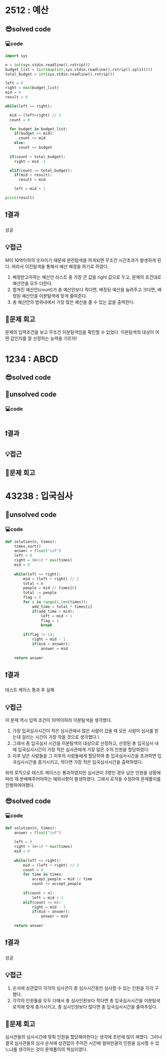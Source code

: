 # 2512 : 예산
## 😎solved code
### 💻code
```python
import sys

n = int(sys.stdin.readline().rstrip())
budget_list = list(map(int,sys.stdin.readline().rstrip().split()))
total_budget = int(sys.stdin.readline().rstrip())

left = 0
right = max(budget_list)
mid = 0
result = 0

while(left <= right):

  mid = (left+right) // 2
  count = 0

  for budget in budget_list:
    if(budget >= mid):
      count += mid
    else:
      count += budget
  
  if(count > total_budget):
    right = mid -1

  elif(count <= total_budget):
    if(mid > result):
      result = mid

    left = mid + 1

print(result)
  ```
## ❗️결과
성공
## 💡접근
M이 10억이하의 숫자이기 때문에 완전탐색을 하게되면 무조건 시간초과가 발생하게 된다. 따라서 이진탐색을 통해서 예산 배정을 하기로 하였다.
1. 배정받고자하는 예산안 리스트 중 가장 큰 값을 right 값으로 두고, 문제의 조건대로 예산안을 모두 더한다.
2. 합쳐진 예산안(count)가 총 예산안보다 적다면, 배정된 예산을 늘려주고 크다면, 배정된 예산안을 이분탐색에 맞게 줄여준다.
3. 총 예산안의 범위내에서 가장 많은 예산을 줄 수 있는 값을 출력한다.

## 🧐문제 회고
문제의 입력조건을 보고 무조건 이분탐색임을 확인할 수 있었다.
이분탐색의 대상이 어떤 값인지를 잘 선정하는 능력을 기르자!

# 1234 : ABCD
## 😎solved code
## 🥺unsolved code
### 💻code
```python

  ```
## ❗️결과

## 💡접근

## 🧐문제 회고

# 43238 : 입국심사
## 🥺unsolved code
### 💻code
```python
def solution(n, times):
    times.sort()
    answer = float("inf")
    left = 0
    right = (n+1) * max(times)
    mid = 0
    
    while(left <= right):
        mid = (left + right) // 2
        total = n
        people = mid // times[0]
        total -= people
        flag = 0
        for i in range(1,len(times)):
            add_time = total * times[i]
            if(add_time > mid):
                left = mid + 1
                flag = 1
                break
        
        if(flag != 1):
            right = mid - 1
            if(mid < answer):
                answer = mid
            
    return answer
  ```
## ❗️결과
테스트 케이스 통과 후 실패
## 💡접근
이 문제 역시 입력 조건이 10억이하라 이분탐색을 생각했다.
1. 가장 입국심사시간이 적은 심사관에서 많은 사람이 갔을 때 모든 사람이 심사를 받는데 걸리는 시간이 가장 작을 것으로 생각했다.\
2. 그래서 총 입국심사 시간을 이분탐색의 대상으로 선정하고, 선정된 총 입국심사 내에 입국심사시간이 가장 적은 심사관에게 가장 많은 수의 인원을 할당하였다.
3. 이후 남은 사람들을 그 이후의 사람들에게 할당하여 총 입국심사시간을 초과하면 입국심사시간을 증가시키고, 적다면 가장 적은 입국심사시간을 출력하였다.

위의 로직으로 테스트 케이스는 통과하였지만 심사관이 3명인 경우 남은 인원을 상황에 따라 재 분배해주어야하는 예외사항이 발생하였다.
그래서 로직을 수정하여 문제풀이를 진행하여야했다.

## 😎solved code
### 💻code
```python
def solution(n, times):
    answer = float("inf")
    
    left = 0
    right = (n+1) * max(times)
    mid = 0
    
    while(left <= right):
        mid = (left + right) // 2
        count = 0
        for time in times:
            accept_people = mid // time
            count += accept_people
            
        if(count < n):
            left = mid + 1
        elif(count >= n):
            right = mid - 1
            if(mid < answer):
                answer = mid
                
    return answer
  ```
## ❗️결과
성공
## 💡접근
1. 순서에 상관없이 각각의 심사관이 총 심사시간동안 심사할 수 있는 인원을 각각 구했다.
2. 각각의 인원들을 모두 더해서 총 심사인원보다 작다면 총 입국심사시간을 이분탐색 로직에 맞게 증가시키고, 총 심사인원보다 많다면 총 입국심사시간을 줄여주었다.

## 🧐문제 회고
심사관들의 심사시간에 맞춰 인원을 할당해야한다는 생각에 초반에 많이 헤맸다.
그러나 결국 심사관들의 심사 순서에 상관없이 주어진 시간에 얼마만큼의 인원을 심사할 수 있느냐를 생각하는 것이 문제풀이의 핵심이였다.